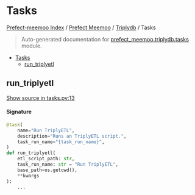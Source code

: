 # Tasks

[Prefect-meemoo Index](../../README.md#prefect-meemoo-index) /
[Prefect Meemoo](../index.md#prefect-meemoo) /
[Triplydb](./index.md#triplydb) /
Tasks

> Auto-generated documentation for [prefect_meemoo.triplydb.tasks](../../../prefect_meemoo/triplydb/tasks.py) module.

- [Tasks](#tasks)
  - [run_triplyetl](#run_triplyetl)

## run_triplyetl

[Show source in tasks.py:13](../../../prefect_meemoo/triplydb/tasks.py#L13)

#### Signature

```python
@task(
    name="Run TriplyETL",
    description="Runs an TriplyETL script.",
    task_run_name="{task_run_name}",
)
def run_triplyetl(
    etl_script_path: str,
    task_run_name: str = "Run TriplyETL",
    base_path=os.getcwd(),
    **kwargs
):
    ...
```